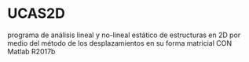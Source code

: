 # UCAS2D
programa de análisis lineal y no-lineal estático de estructuras en 2D por medio del método de los desplazamientos en su forma matricial CON Matlab R2017b
